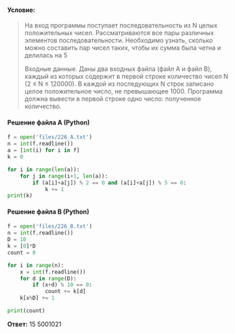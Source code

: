 #### Условие:
> На вход программы поступает последовательность из N целых положительных чисел. Рассматриваются все пары различных элементов последовательности. Необходимо узнать, сколько можно составить пар чисел таких, чтобы их сумма была четна и делилась на 5
> 
> Входные данные.
> Даны два входных файла (файл A и файл B), каждый из которых содержит в первой строке количество чисел N (2 ≤ N ≤ 120000). В каждой из последующих N строк записано целое положительное число, не превышающее 1000.
> Программа должна вывести в первой строке одно число: полученное количество.

#### Решение файла A (Python)
```python
f = open('files/226_A.txt')
n = int(f.readline())
a = [int(i) for i in f]
k = 0

for i in range(len(a)):
    for j in range(i+1, len(a)):
        if (a[i]+a[j]) % 2 == 0 and (a[i]+a[j]) % 5 == 0:
            k += 1
print(k)
```

#### Решение файла B (Python)
```python
f = open('files/226_B.txt')
n = int(f.readline())
D = 10
k = [0]*D
count = 0

for i in range(n):
    x = int(f.readline())
    for d in range(D):
        if (x+d) % 10 == 0:
            count += k[d]
    k[x%D] += 1

print(count)
```

**Ответ:** 15 5001021
